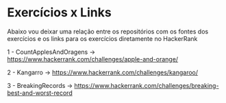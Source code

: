 # Exercícios x Links

Abaixo vou deixar uma relação entre os repositórios com os fontes dos exercícios e os links para os exercícios diretamente no HackerRank

1 - CountApplesAndOragens -> https://www.hackerrank.com/challenges/apple-and-orange/

2 - Kangarro -> https://www.hackerrank.com/challenges/kangaroo/

3 - BreakingRecords -> https://www.hackerrank.com/challenges/breaking-best-and-worst-record
